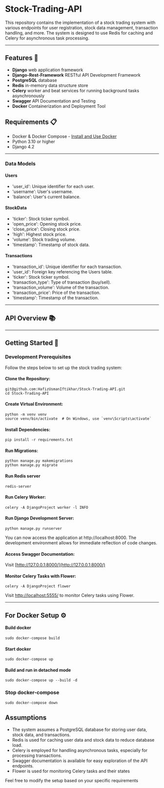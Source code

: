 # Stock-Trading-API

This repository contains the implementation of a stock trading system with various endpoints for user registration, stock data management, transaction handling, and more. The system is designed to use Redis for caching and Celery for asynchronous task processing.

---

## Features 🚀

- **Django** web application framework
- **Django-Rest-Framework** RESTful API Development Framework
- **PostgreSQL** database
- **Redis** in-memory data structure store
- **Celery** worker and beat services for running background tasks asynchronously
- **Swagger** API Documentation and Testing
- **Docker** Containerization and Deployment Tool
  

## Requirements 📋

- Docker & Docker Compose - [Install and Use Docker](https://www.digitalocean.com/community/tutorials/how-to-install-and-use-docker-on-ubuntu-20-04)
- Python 3.10 or higher
- Django 4.2

---


### Data Models
#### Users

   - 'user_id': Unique identifier for each user.
   - 'username': User's username.
   - 'balance': User's current balance.

#### StockData

   - 'ticker': Stock ticker symbol.
   -  'open_price': Opening stock price.
   -  'close_price': Closing stock price.
   -  'high': Highest stock price.
   -  'volume': Stock trading volume.
   -  'timestamp': Timestamp of stock data.
     

#### Transactions

   - 'transaction_id': Unique identifier for each transaction.
   - 'user_id': Foreign key referencing the Users table.
   - 'ticker': Stock ticker symbol.
   - 'transaction_type': Type of transaction (buy/sell).
   - 'transaction_volume': Volume of the transaction.
   - 'transaction_price': Price of the transaction.
   - 'timestamp': Timestamp of the transaction.

---
## API Overview 📚


---

## Getting Started 🏁

### Development Prerequisites

Follow the steps below to set up the stock trading system:

#### Clone the Repository:

```
git@github.com:HafizUsmanIftikhar/Stock-Trading-API.git
cd Stock-Trading-API
```
#### Create Virtual Environment:
```
python -m venv venv
source venv/bin/activate  # On Windows, use `venv\Scripts\activate`

```
#### Install Dependencies:

```
pip install -r requirements.txt

```

#### Run Migrations:
```
python manage.py makemigrations
python manage.py migrate

```
#### Run Redis server
```
redis-server
```

#### Run Celery Worker:
```
celery -A DjangoProject worker -l INFO

```

#### Run Django Development Server:

```
python manage.py runserver
```
You can now access the application at http://localhost:8000. The development environment allows for immediate reflection of code changes.


#### Access Swagger Documentation:

Visit [http://127.0.0.1:8000/](http://127.0.0.1:8000/)


#### Monitor Celery Tasks with Flower:
```
celery -A DjangoProject flower
```
Visit [http://localhost:5555/](http://localhost:5555/) to monitor Celery tasks using Flower.

---


## For Docker Setup ⚙️

#### Build docker

```
sudo docker-compose build
```

#### Start docker

```
sudo docker-compose up
```

#### Build and run in detached mode

```
sudo docker-compose up --build -d
```

### Stop docker-compose

```
sudo docker-compose down
```

## Assumptions
- The system assumes a PostgreSQL database for storing user data, stock data, and transactions.
- Redis is used for caching user data and stock data to reduce database load.
- Celery is employed for handling asynchronous tasks, especially for processing transactions.
- Swagger documentation is available for easy exploration of the API endpoints.
- Flower is used for monitoring Celery tasks and their states

Feel free to modify the setup based on your specific requirements


